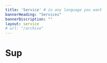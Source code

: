 ```yaml
---
title: 'Service' # in any language you want
bannerHeading: "Services"
bannerDiscription: ""
layout: service
# url: "/archive"
---
```

 

# Sup